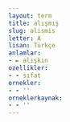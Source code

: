 ```yaml
---
layout: term
title: alışmış
slug: alismis
letter: A
lisan: Türkçe
anlamlar:
- ► alışkın
ozellikler:
- - sıfat
ornekler:
- - ''
orneklerkaynak:
- - ''
---
```

